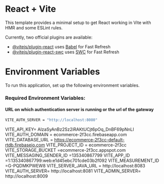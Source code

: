 # React + Vite

This template provides a minimal setup to get React working in Vite with HMR and some ESLint rules.

Currently, two official plugins are available:

- [@vitejs/plugin-react](https://github.com/vitejs/vite-plugin-react/blob/main/packages/plugin-react/README.md) uses [Babel](https://babeljs.io/) for Fast Refresh
- [@vitejs/plugin-react-swc](https://github.com/vitejs/vite-plugin-react-swc) uses [SWC](https://swc.rs/) for Fast Refresh


# Environment Variables

To run this application, set up the following environment variables.

### Required Environment Variables:

#### URL on which authentication server is running or the url of the gateway 
```bash
VITE_AUTH_SERVER = "http://localhost:8080"
```


VITE_API_KEY= AIzaSyAnBz2Sz2iRAKtUCjt6pOq_DnBF69pNnLI
VITE_AUTH_DOMAIN = ecommerce-2f3cc.firebaseapp.com
VITE_DATABASE_URL = https://ecommerce-2f3cc-default-rtdb.firebaseio.com
VITE_PROJECT_ID = ecommerce-2f3cc
VITE_STORAGE_BUCKET =ecommerce-2f3cc.appspot.com
VITE_MESSAGING_SENDER_ID =135340867799
VITE_APP_ID =1:135340867799:web:e1d45ebc701cde03b2f092
VITE_MEASUREMENT_ID =G-PQDMKPWEW8
VITE_SERVER_JAVA_URL = http://localhost:8083
VITE_AUTH_SERVER= http://localhost:8081
VITE_ADMIN_SERVER= http://localhost:8009